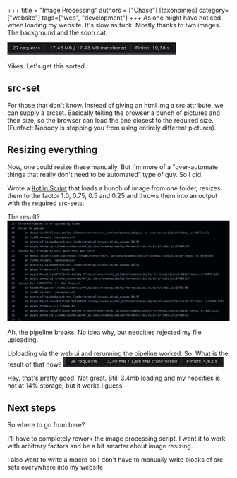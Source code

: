 +++
title = "Image Processing"
authors = ["Chase"]
[taxonomies]
category=["website"]
tags=["web", "development"]
+++
As one might have noticed when loading my website. It's slow as fuck. Mostly thanks to two images. The background and the soon cat.

![17.45mb of loading](loading.png)

Yikes. Let's get this sorted.

## src-set
For those that don't know. Instead of giving an html img a src attribute, we can supply a srcset. 
Basically telling the browser a bunch of pictures and their size, so the browser can load the one closest to the required size. 
(Funfact: Nobody is stopping you from using entirely different pictures).


## Resizing everything
Now, one could resize these manually. But I'm more of a "over-automate things that really don't need to be automated" type of guy. So I did.

Wrote a [Kotlin Script](https://github.com/Chase22/chasenet/blob/ded2430e5f03509726f52cd705596d5bea5bdaf0/image-processing/ProcessImages.kts) that loads a bunch of image from one folder, resizes them to the factor 1.0, 0.75, 0.5 and 0.25 and throws them 
into an output with the required src-sets.

The result?
![Errors](result_2.png)

Ah, the pipeline breaks. No idea why, but neocities rejected my file uploading.

Uploading via the web ui and rerunning the pipeline worked. So. What is the result of that now?
![3.7mb of loading](result_3.png)

Hey, that's pretty good. Not great. Still 3.4mb loading and my neocities is not at 14% storage, but it works i guess

## Next steps
So where to go from here?

I'll have to completely rework the image processing script. I want it to work with arbitrary factors and be 
a bit smarter about image resizing.

I also want to write a macro so I don't have to manually write blocks of src-sets everywhere into my website